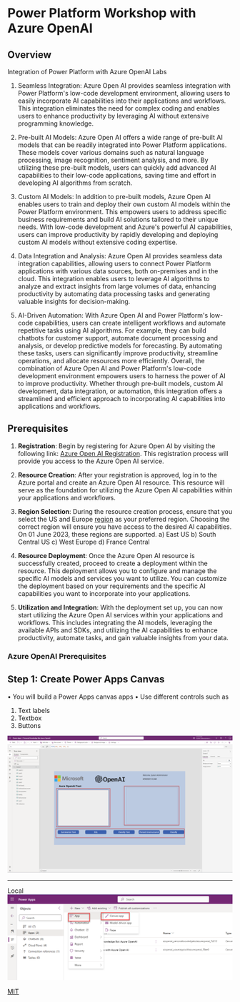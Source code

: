 # Power Platform Workshop with Azure OpenAI

## Overview 

Integration of Power Platform with Azure OpenAI Labs

1.	Seamless Integration: Azure Open AI provides seamless integration with Power Platform's low-code development environment, allowing users to easily incorporate AI capabilities into their applications and workflows. This integration eliminates the need for complex coding and enables users to enhance productivity by leveraging AI without extensive programming knowledge.

2.	Pre-built AI Models: Azure Open AI offers a wide range of pre-built AI models that can be readily integrated into Power Platform applications. These models cover various domains such as natural language processing, image recognition, sentiment analysis, and more. By utilizing these pre-built models, users can quickly add advanced AI capabilities to their low-code applications, saving time and effort in developing AI algorithms from scratch.

3.	Custom AI Models: In addition to pre-built models, Azure Open AI enables users to train and deploy their own custom AI models within the Power Platform environment. This empowers users to address specific business requirements and build AI solutions tailored to their unique needs. With low-code development and Azure's powerful AI capabilities, users can improve productivity by rapidly developing and deploying custom AI models without extensive coding expertise.

4.	Data Integration and Analysis: Azure Open AI provides seamless data integration capabilities, allowing users to connect Power Platform applications with various data sources, both on-premises and in the cloud. This integration enables users to leverage AI algorithms to analyze and extract insights from large volumes of data, enhancing productivity by automating data processing tasks and generating valuable insights for decision-making.

5.	AI-Driven Automation: With Azure Open AI and Power Platform's low-code capabilities, users can create intelligent workflows and automate repetitive tasks using AI algorithms. For example, they can build chatbots for customer support, automate document processing and analysis, or develop predictive models for forecasting. By automating these tasks, users can significantly improve productivity, streamline operations, and allocate resources more efficiently.
Overall, the combination of Azure Open AI and Power Platform's low-code development environment empowers users to harness the power of AI to improve productivity. Whether through pre-built models, custom AI development, data integration, or automation, this integration offers a streamlined and efficient approach to incorporating AI capabilities into applications and workflows.

## Prerequisites 

1.	**Registration**: Begin by registering for Azure Open AI by visiting the following link: [Azure Open AI Registration](https://learn.microsoft.com/en-us/azure/cognitive-services/openai/overview). This registration process will provide you access to the Azure Open AI service.

2.	**Resource Creation**: After your registration is approved, log in to the Azure portal and create an Azure Open AI resource. This resource will serve as the foundation for utilizing the Azure Open AI capabilities within your applications and workflows.

3.	**Region Selection**: During the resource creation process, ensure that you select the US and Europe  [region](https://learn.microsoft.com/en-us/azure/cognitive-services/openai/overview) as your preferred region. Choosing the correct region will ensure you have access to the desired AI capabilities. On 01 June 2023, these regions are supported.
a)	East US
b)	South Central US
c)	West Europe
d)	France Central

4.	**Resource Deployment**: Once the Azure Open AI resource is successfully created, proceed to create a deployment within the resource. This deployment allows you to configure and manage the specific AI models and services you want to utilize. You can customize the deployment based on your requirements and the specific AI capabilities you want to incorporate into your applications.

5.	**Utilization and Integration**: With the deployment set up, you can now start utilizing the Azure Open AI services within your applications and workflows. This includes integrating the AI models, leveraging the available APIs and SDKs, and utilizing the AI capabilities to enhance productivity, automate tasks, and gain valuable insights from your data.


### Azure OpenAI Prerequisites




## Step 1: Create Power Apps Canvas

•	You will build a Power Apps canvas apps 
•	Use different controls such as 
1. Text labels 
2.	Textbox 
3. Buttons

![PowerApps Canvas](<images/01 Power Apps Canvas Controls.png>)
*** 
Local
![Test Local ](01SimplePowerAppswithAzureOpenAISample/images/01CanvasApp.jpg)



[MIT](http://web.mit.edu)




